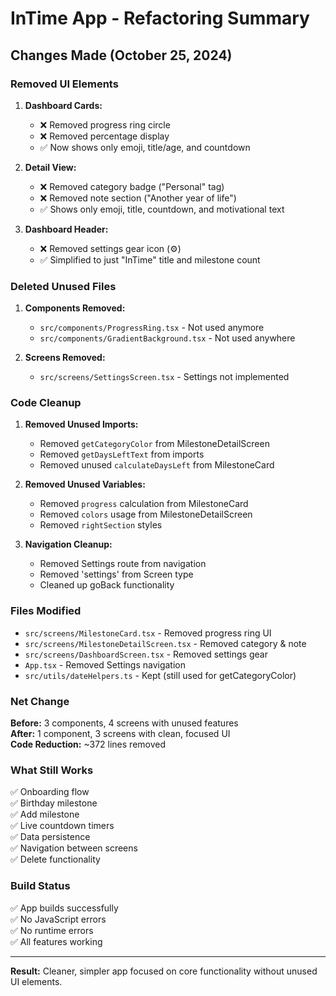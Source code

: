 # InTime App - Refactoring Summary

## Changes Made (October 25, 2024)

### Removed UI Elements

1. **Dashboard Cards:**
   - ❌ Removed progress ring circle
   - ❌ Removed percentage display
   - ✅ Now shows only emoji, title/age, and countdown

2. **Detail View:**
   - ❌ Removed category badge ("Personal" tag)
   - ❌ Removed note section ("Another year of life")
   - ✅ Shows only emoji, title, countdown, and motivational text

3. **Dashboard Header:**
   - ❌ Removed settings gear icon (⚙️)
   - ✅ Simplified to just "InTime" title and milestone count

### Deleted Unused Files

1. **Components Removed:**
   - `src/components/ProgressRing.tsx` - Not used anymore
   - `src/components/GradientBackground.tsx` - Not used anywhere

2. **Screens Removed:**
   - `src/screens/SettingsScreen.tsx` - Settings not implemented

### Code Cleanup

1. **Removed Unused Imports:**
   - Removed `getCategoryColor` from MilestoneDetailScreen
   - Removed `getDaysLeftText` from imports
   - Removed unused `calculateDaysLeft` from MilestoneCard

2. **Removed Unused Variables:**
   - Removed `progress` calculation from MilestoneCard
   - Removed `colors` usage from MilestoneDetailScreen
   - Removed `rightSection` styles

3. **Navigation Cleanup:**
   - Removed Settings route from navigation
   - Removed 'settings' from Screen type
   - Cleaned up goBack functionality

### Files Modified

- `src/screens/MilestoneCard.tsx` - Removed progress ring UI
- `src/screens/MilestoneDetailScreen.tsx` - Removed category & note
- `src/screens/DashboardScreen.tsx` - Removed settings gear
- `App.tsx` - Removed Settings navigation
- `src/utils/dateHelpers.ts` - Kept (still used for getCategoryColor)

### Net Change

**Before:** 3 components, 4 screens with unused features  
**After:** 1 component, 3 screens with clean, focused UI  
**Code Reduction:** ~372 lines removed

### What Still Works

✅ Onboarding flow  
✅ Birthday milestone  
✅ Add milestone  
✅ Live countdown timers  
✅ Data persistence  
✅ Navigation between screens  
✅ Delete functionality  

### Build Status

✅ App builds successfully  
✅ No JavaScript errors  
✅ No runtime errors  
✅ All features working  

---

**Result:** Cleaner, simpler app focused on core functionality without unused UI elements.

